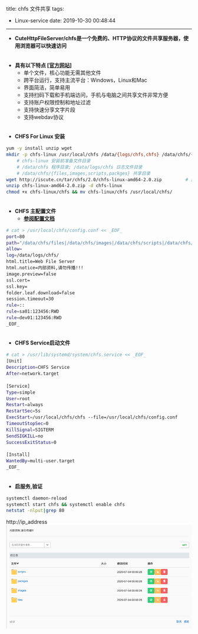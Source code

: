 title: chfs 文件共享
tags:
  - Linux-service
date: 2019-10-30 00:48:44
---
+ **CuteHttpFileServer/chfs是一个免费的、HTTP协议的文件共享服务器，使用浏览器可以快速访问**

###### 
<!--more-->

+ **具有以下特点 [[官方网站](http://iscute.cn/chfs)]**
  - 单个文件，核心功能无需其他文件
  - 跨平台运行，支持主流平台：Windows，Linux和Mac
  - 界面简洁，简单易用
  - 支持扫码下载和手机端访问，手机与电脑之间共享文件非常方便
  - 支持账户权限控制和地址过滤
  - 支持快速分享文字片段
  - 支持webdav协议

###### 

+ **CHFS For Linux 安装**
```bash 安装准备及下载包文件
yum -y install unzip wget
mkdir -p chfs-linux /usr/local/chfs /data/{logs/chfs,chfs} /data/chfs/{files,images,scripts,packges}
    # chfs-linux 安装前准备文件目录
    # /data/chfs 程序目录; /data/logs/chfs 日志文件目录
    # /data/chfs/{files,images,scripts,packges} 共享目录
wget http://iscute.cn/tar/chfs/2.0/chfs-linux-amd64-2.0.zip			# 最新包文件
unzip chfs-linux-amd64-2.0.zip -d chfs-linux
chmod +x chfs-linux/chfs && mv chfs-linux/chfs /usr/local/chfs/
```

###### 

+ **CHFS 主配置文件**
  - **[参阅配置文档](https://github.com/fcwys/chfs-linux.git)**

```bash 
# cat > /usr/local/chfs/config.conf << _EOF_
port=80
path="/data/chfs/files|/data/chfs/images|/data/chfs/scripts|/data/chfs/packges"
allow=
log=/data/logs/chfs/
html.title=Web File Server
html.notice=内部资料,请勿传播!!!
image.preview=false
ssl.cert=
ssl.key=
folder.leaf.download=false
session.timeout=30
rule=::
rule=sa01:123456:RWD
rule=dev01:123456:RWD
_EOF_
```

###### 

+ **CHFS Service启动文件**
```bash 服务启动文件
# cat > /usr/lib/systemd/system/chfs.service << _EOF_
[Unit]
Description=CHFS Service
After=network.target

[Service]
Type=simple
User=root
Restart=always
RestartSec=5s
ExecStart=/usr/local/chfs/chfs --file=/usr/local/chfs/config.conf
TimeoutStopSec=0
KillSignal=SIGTERM
SendSIGKILL=no
SuccessExitStatus=0

[Install]
WantedBy=multi-user.target
_EOF_
```

###### 

+ **启服务,验证**
```bash
systemctl daemon-reload
systemctl start chfs && systemctl enable chfs
netstat -nlput|grep 80
```
http://ip_address
![upload successful](/images/pasted-0.png)
###### 

